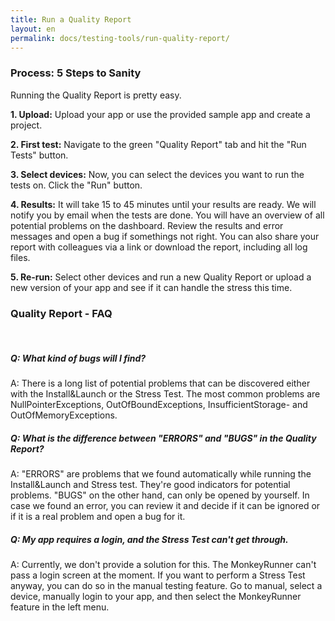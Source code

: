 ```yaml
---
title: Run a Quality Report
layout: en
permalink: docs/testing-tools/run-quality-report/
---
```



<h3 id="process-5-steps-to-sanity">Process: 5 Steps to Sanity</h3>
Running the Quality Report is pretty easy.

<b>1. Upload:</b> Upload your app or use the provided sample app and create a project.

<b>2. First test:</b> Navigate to the green "Quality Report" tab and hit the "Run Tests" button.

<b>3. Select devices:</b> Now, you can select the devices you want to run the tests on. Click the "Run" button.

<b>4. Results:</b> It will take 15 to 45 minutes until your results are ready. We will notify you by email when the tests are done. You will have an overview of all potential problems on the dashboard. Review the results and error messages and open a bug if somethings not right. You can also share your report with colleagues via a link or download the report, including all log files.

<b>5. Re-run:</b> Select other devices and run a new Quality Report or upload a new version of your app and see if it can handle the stress this time.

<h3 id="faq">Quality Report - FAQ</h3>

<br>
<h5> Q: What kind of bugs will I find?</h5>
A: There is a long list of potential problems that can be discovered either with the Install&Launch or the Stress Test. The most common problems are NullPointerExceptions, OutOfBoundExceptions, InsufficientStorage- and OutOfMemoryExceptions.

<br>
<h5> Q: What is the difference between "ERRORS" and "BUGS" in the Quality Report?</h5>
A: "ERRORS" are problems that we found automatically while running the Install&Launch and Stress test. They're good indicators for potential problems. "BUGS" on the other hand, can only be opened by yourself. In case we found an error, you can review it and decide if it can be ignored or if it is a real problem and open a bug for it.

<br>
<h5>Q: My app requires a login, and the Stress Test can't get through.</h5>
A: Currently, we don't provide a solution for this. The MonkeyRunner can't pass a login screen at the moment. If you want to perform a Stress Test anyway, you can do so in the manual testing feature. Go to manual, select a device, manually login to your app, and then select the MonkeyRunner feature in the left menu.
